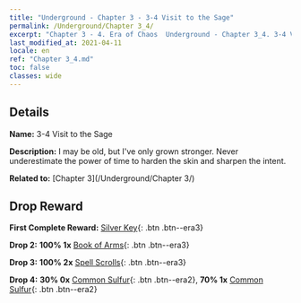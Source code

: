 ```yaml
---
title: "Underground - Chapter 3 - 3-4 Visit to the Sage"
permalink: /Underground/Chapter 3_4/
excerpt: "Chapter 3 - 4. Era of Chaos  Underground - Chapter 3_4. 3-4 Visit to the Sage"
last_modified_at: 2021-04-11
locale: en
ref: "Chapter 3_4.md"
toc: false
classes: wide
---
```


## Details

 **Name:** 3-4 Visit to the Sage

 **Description:** I may be old, but I've only grown stronger. Never underestimate the power of time to harden the skin and sharpen the intent.

 **Related to:** [Chapter 3](/Underground/Chapter 3/)

## Drop Reward

 **First Complete Reward:** [Silver Key](/Items/con_693/){: .btn .btn--era3}

 **Drop 2:** **100% 1x** [Book of Arms](/Items/mat_18/){: .btn .btn--era3}

 **Drop 3:** **100% 2x** [Spell Scrolls](/Items/con_694/){: .btn .btn--era3}

 **Drop 4:** **30% 0x** [Common Sulfur](/Items/mat_9/){: .btn .btn--era2}, **70% 1x** [Common Sulfur](/Items/mat_9/){: .btn .btn--era2}

